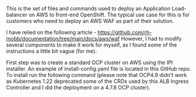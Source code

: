 This is the set of files and commands used to deploy an Application Load-balancer on AWS to front-end OpenShift.
The typical use case for this is for customers who need to deploy an AWS WAF as part of their solution.

I have relied on the following article - https://github.com/rh-mobb/documentation/tree/main/docs/aws/waf
However, I had to modify several components to make it work for myself, as I found some of the instructions a little bit vague (for me).

First step was to create a standard OCP cluster on AWS using the IPI installer. An example of install-config.yaml file is located in this GitHub repo.
To install run the following command (please note that OCP4.9 didn't work as Kubernetes 1.22 deprecated some of the CRDs used by this ALB Ingress Controller and I did the deployment on a 4.7.8 OCP cluster).
